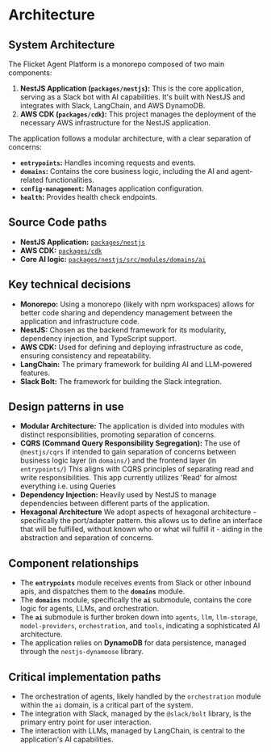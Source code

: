 # Architecture

## System Architecture

The Flicket Agent Platform is a monorepo composed of two main components:

1.  **NestJS Application (`packages/nestjs`):** This is the core application,
    serving as a Slack bot with AI capabilities. It's built with NestJS and
    integrates with Slack, LangChain, and AWS DynamoDB.
2.  **AWS CDK (`packages/cdk`):** This project manages the deployment of the
    necessary AWS infrastructure for the NestJS application.

The application follows a modular architecture, with a clear separation of
concerns:

- **`entrypoints`:** Handles incoming requests and events.
- **`domains`:** Contains the core business logic, including the AI and
  agent-related functionalities.
- **`config-management`:** Manages application configuration.
- **`health`:** Provides health check endpoints.

## Source Code paths

- **NestJS Application:** [`packages/nestjs`](packages/nestjs)
- **AWS CDK:** [`packages/cdk`](packages/cdk)
- **Core AI logic:**
  [`packages/nestjs/src/modules/domains/ai`](packages/nestjs/src/modules/domains/ai)

## Key technical decisions

- **Monorepo:** Using a monorepo (likely with npm workspaces) allows for better
  code sharing and dependency management between the application and
  infrastructure code.
- **NestJS:** Chosen as the backend framework for its modularity, dependency
  injection, and TypeScript support.
- **AWS CDK:** Used for defining and deploying infrastructure as code, ensuring
  consistency and repeatability.
- **LangChain:** The primary framework for building AI and LLM-powered features.
- **Slack Bolt:** The framework for building the Slack integration.

## Design patterns in use

- **Modular Architecture:** The application is divided into modules with
  distinct responsibilities, promoting separation of concerns.
- **CQRS (Command Query Responsibility Segregation):** The use of `@nestjs/cqrs`
  if intended to gain separation of concerns between business logic layer (in
  `domains/`) and the frontend layer (in `entrypoints/`) This aligns with CQRS
  principles of separating read and write responsibilities. This app currently
  utilizes 'Read' for almost everything i.e. using Queries
- **Dependency Injection:** Heavily used by NestJS to manage dependencies
  between different parts of the application.
- **Hexagonal Architecture** We adopt aspects of hexagonal architecture -
  specifically the port/adapter pattern. this allows us to define an interface
  that will be fulfilled, without known who or what wil fulfill it - aiding in
  the abstraction and separation of concerns.

## Component relationships

- The **`entrypoints`** module receives events from Slack or other inbound apis,
  and dispatches them to the **`domains`** module.
- The **`domains`** module, specifically the **`ai`** submodule, contains the
  core logic for agents, LLMs, and orchestration.
- The **`ai`** submodule is further broken down into `agents`, `llm`,
  `llm-storage`, `model-providers`, `orchestration`, and `tools`, indicating a
  sophisticated AI architecture.
- The application relies on **DynamoDB** for data persistence, managed through
  the `nestjs-dynamoose` library.

## Critical implementation paths

- The orchestration of agents, likely handled by the `orchestration` module
  within the `ai` domain, is a critical part of the system.
- The integration with Slack, managed by the `@slack/bolt` library, is the
  primary entry point for user interaction.
- The interaction with LLMs, managed by LangChain, is central to the
  application's AI capabilities.

